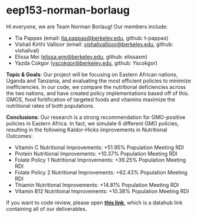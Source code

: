 # eep153-norman-borlaug

Hi everyone, we are Team Norman Borlaug! Our members include:
- Tia Pappas (email: tia.pappas@berkeley.edu, github: t-pappas)
- Vishali Kirthi Vallioor (email: vishalivallioor@berkeley.edu, github: vishalival)
- Elissa Mei (elissa.wm@berkeley.edu, github: elissaxm)
- Yazda Cokgor (yscokgor@berkeley.edu, github: Yscokgor)

**Topic & Goals**: Our project will be focusing on Eastern African nations, Uganda and Tanzania, and evaluating the most efficient policies to minimize inefficiencies. In our code, we compare the nutritional deficiencies across the two nations, and have created policy implementations based off of this. GMOS, food fortification of targeted foods and vitamins maximize the nutritional rates of both populations. 

**Conclusions**: Our research is a strong recommendation for GMO-positive policies in Eastern Africa. In fact, we simulate 6 different GMO policies, resulting in the following Kaldor-Hicks improvements in Nutritional Outcomes:
- Vitamin C Nutritional Improvements: +51.95% Population Meeting RDI
- Protein Nutritional Improvements: +10.37% Population Meeting RDI
- Folate Policy 1 Nutritional Improvements: +39.25% Population Meeting RDI
- Folate Policy 2 Nutritional Improvements: +62.43% Population Meeting RDI
- Thiamin Nutritional Improvements: +14.81% Population Meeting RDI
- Vitamin B12 Nutritional Improvements: +10.38% Population Meeting RDI

If you want to code review, please open [**this link**](https://datahub.berkeley.edu/hub/user-redirect/git-pull?repo=https://github.com/vishalival/eep153-norman-borlaug&urlpath=tree/eep153-norman-borlaug/final_code_9.ipynb), which is a datahub link containing all of our deliverables.
